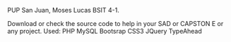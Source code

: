 PUP San Juan, Moses Lucas BSIT 4-1. 

Download or check the source code to help in your SAD or CAPSTON
E or any project.
Used:
PHP
MySQL
Bootsrap CSS3
JQuery
TypeAhead